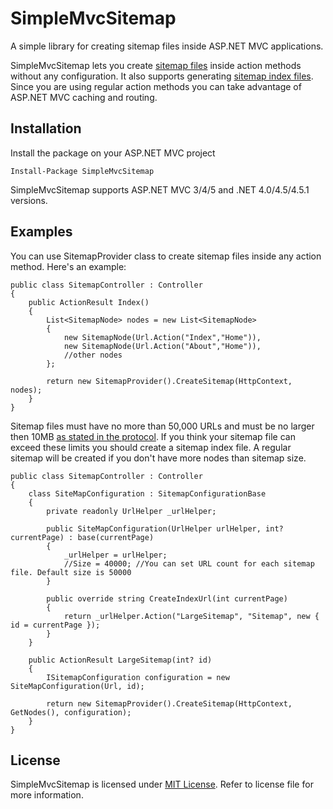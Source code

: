 SimpleMvcSitemap
=============
A simple library for creating sitemap files inside ASP.NET MVC applications.

SimpleMvcSitemap lets you create [sitemap files](http://www.sitemaps.org/protocol.html) inside action methods without any configuration. It also supports generating [sitemap index files](http://www.sitemaps.org/protocol.html#index). Since you are using regular action methods you can take advantage of ASP.NET MVC caching and routing.

## Installation

Install the package on your ASP.NET MVC project

    Install-Package SimpleMvcSitemap
	
SimpleMvcSitemap supports ASP.NET MVC 3/4/5 and .NET 4.0/4.5/4.5.1 versions.

## Examples

You can use SitemapProvider class to create sitemap files inside any action method. Here's an example:

    public class SitemapController : Controller
    {
        public ActionResult Index()
        {
            List<SitemapNode> nodes = new List<SitemapNode>
            {
                new SitemapNode(Url.Action("Index","Home")),
                new SitemapNode(Url.Action("About","Home")),
                //other nodes
            };

            return new SitemapProvider().CreateSitemap(HttpContext, nodes);
        }
	}
	
Sitemap files must have no more than 50,000 URLs and must be no larger then 10MB [as stated in the protocol](http://www.sitemaps.org/protocol.html#index). If you think your sitemap file can exceed these limits you should create a sitemap index file. A regular sitemap will be created if you don't have more nodes than sitemap size.

    public class SitemapController : Controller
    {
        class SiteMapConfiguration : SitemapConfigurationBase
        {
            private readonly UrlHelper _urlHelper;

            public SiteMapConfiguration(UrlHelper urlHelper, int? currentPage) : base(currentPage)
            {
                _urlHelper = urlHelper;
				//Size = 40000; //You can set URL count for each sitemap file. Default size is 50000
            }

            public override string CreateIndexUrl(int currentPage)
            {
                return _urlHelper.Action("LargeSitemap", "Sitemap", new { id = currentPage });
            }
        }

        public ActionResult LargeSitemap(int? id)
        {
            ISitemapConfiguration configuration = new SiteMapConfiguration(Url, id);

            return new SitemapProvider().CreateSitemap(HttpContext, GetNodes(), configuration);
        }
	}

## License

SimpleMvcSitemap is licensed under [MIT License](http://opensource.org/licenses/MIT "Read more about the MIT license form"). Refer to license file for more information.